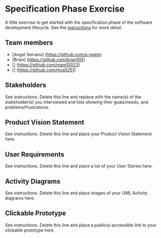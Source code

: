 # Specification Phase Exercise

A little exercise to get started with the specification phase of the software development lifecycle. See the [instructions](instructions.md) for more detail.

## Team members

- [Angel Serrano] (https://github.com/a-ngels)
- [Brian] (https://github.com/brian105)
- [] (https://github.com/mam10023)
- [] (https://github.com/mxa5251)

## Stakeholders

See instructions. Delete this line and replace with the name(s) of the stakeholder(s) you interviewed and lists showing their goals/needs, and problems/frustrations.

## Product Vision Statement

See instructions. Delete this line and place your Product Vision Statement here.

## User Requirements

See instructions. Delete this line and place a list of your User Stories here.

## Activity Diagrams

See instructions. Delete this line and place images of your UML Activity diagrams here.

## Clickable Prototype

See instructions. Delete this line and place a publicly-accessible link to your clickable prototype here.
